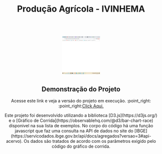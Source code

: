 <h1 align="center">Produção Agrícola - IVINHEMA</h1>

<h1 align="center">
  <br>
  <img src="img/printGrafico.jpg" alt="Grafico Corrida" height="125" width="125">
  <br>
</h1>
  
<h2 align="center">Demonstração do Projeto</h2>
<p align="center"> Acesse este link e veja a versáo do projeto em execução. :point_right: :point_right:<a href="https://grafico-corrida-ivinhema-producao-agricola-g9ju4t5xk-rtmoresco.vercel.app/">Click Aqui. </a> </p>



<p align="center"> Este projeto foi desenvolvido utilizando a biblioteca [D3.js](https://d3js.org/) e o [Gráfico de Corrida](https://observablehq.com/@d3/bar-chart-race) disponivel na sua lista de exemplos.
No corpo do código há uma função javascript que faz uma consulta na API de dados no site do [IBGE](https://servicodados.ibge.gov.br/api/docs/agregados?versao=3#api-acervo). Os dados são tratados de acordo com os parâmetros exigido pelo código do gráfico de corrida. </p>




